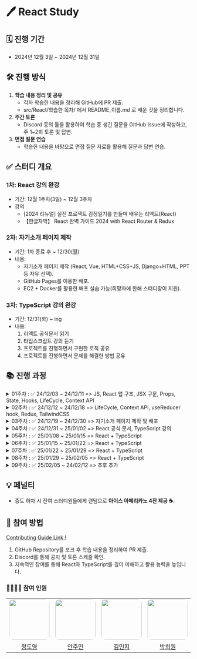 # 🖊️ React Study

## 🗓️ 진행 기간
- 2024년 12월 3일 ~ 2024년 12월 31일

## 🛠️ 진행 방식
1. **학습 내용 정리 및 공유**
   - 각자 학습한 내용을 정리해 GitHub에 PR 제출.
   - src/React/학습한 목차/ 에서 README_이름.md 로 배운 것을 정리합니다.
2. **주간 토론**
   - Discord 등의 툴을 활용하여 학습 중 생긴 질문을 GitHub Issue에 작성하고, 주 1~2회 토론 및 답변.
3. **면접 질문 연습**
   - 학습한 내용을 바탕으로 면접 질문 자료를 활용해 질문과 답변 연습.

## ✅ 스터디 개요
### 1차: React 강의 완강
- 기간: 12월 1주차(3일) ~ 12월 3주차
- 강의
  - [2024 리뉴얼] 실전 프로젝트 감정일기를 만들며 배우는 리액트(React)
  - 【한글자막】 React 완벽 가이드 2024 with React Router & Redux

### 2차: 자기소개 페이지 제작
- 기간: 1차 종료 후 ~ 12/30(월)
- 내용:
  - 자기소개 페이지 제작 (React, Vue, HTML+CSS+JS, Django+HTML, PPT 등 자유 선택).
  - GitHub Pages를 이용한 배포.
  - EC2 + Docker를 활용한 배포 실습 가능(희망자에 한해 스터디장이 지원).

### 3차: TypeScript 강의 완강
- 기간: 12/31(화) ~ ing
- 내용:
  1. 리액트 공식문서 읽기
  2. 타입스크립트 강의 듣기
  3. 프로젝트를 진행하면서 구현한 로직 공유
  4. 프로젝트를 진행하면서 문제를 해결한 방법 공유

## 📚 진행 과정

<details>
  <summary>01주차 : ✅ 24/12/03 ~ 24/12/11 => JS, React 앱 구조, JSX 구문, Props, State, Hooks, LifeCycle, Context API</summary>

  > 학습 내용
  - 00_Vanilla_JS
    - (선택 사항)
  - 01_React_structure
  - 02_JSX
  - 03_Props_State_Hooks
  - 04_LifeCycle
  - 05_Context_API
  - 99_Styled_components
    - (선택 사항, 하지만 추천)

    ### 📅 세부 일정  

  | 날짜        | 학습 내용                                               |
  |-------------|--------------------------------------------------------|
  | **24/12/04**(수) | 00_Vanilla_JS (기본 문법 복습: 선택 사항)           |
  | **24/12/05**(목) | 01_React_structure (React 앱 구조 이해 및 설정), 02_JSX (JSX 기본 구문 학습 및 코드 실습)                |
  | **24/12/06**(금) | 03_Props_State_Hooks (Props 전달 및 컴포넌트 재사용성 학습), (State 관리와 React의 상태 변화 이해), (useState, useEffect 훅 학습 및 실습)       |
  | **24/12/07**(토) | 03_Props_State_Hooks 복습 & 자율 학습 |
  | **24/12/08**(일) | 03_Props_State_Hooks 복습 & 자율 학습 |
  | **24/12/09**(월) | 04_LifeCycle (React 컴포넌트 생명주기 이해)         |
  | **24/12/10**(화) | 05_Context_API (전역 상태 관리 학습)             |
  | **24/12/11**(수) | 복습 & 온라인 스터디 모임  |

</details>

<details>
  <summary>02주차 : ✅ 24/12/12 ~ 24/12/18 => LifeCycle, Context API, useReducer hook, Redux, TailwindCSS</summary>

  > 학습 내용
  - React 완벽 가이드 추천 목차
    - (15). "import" 및 "export"
    - (25). 스프레드 연산자
    - (64). 문제: 내부 요소에 Props(속성)이 전달되지 않을 경우
    - (65). 감싸진 요소에 Props(속성) 전달하기
    - (67). 컴포넌트 타입 동적으로 설정하기
    - (71). 세부 과정: 이미지 저장소 public/ VS assets/
    - (78). 사용자 입력 & 양방향 바인딩
    - (81). State(상태) 끌어올리기 [핵심 개념]
  - PJT1_카운터 앱 실습
  - 04_LifeCycle
  - 05_Context_API
    -  (162. ~ 172.) (완벽 가이드 목차)
  - PJT2_투두리스트 실습
  - 06_useReducer_hook
  - PJT3_감성일기장 실습
  - 07_Redux (선택)
  - 10_Optimization (Vue의 computed 와 유사한 Hook, useMemo)

  - 99_Styled_components
    - (선택 사항, 하지만 추천)
    - 완벽 가이드 목차 섹션 6.
  - 99_TailwindCSS
    - 완벽 가이드 목차 섹션 6.

    ### 📅 세부 일정  

  | 날짜        | 학습 내용                                               |
  |-------------|--------------------------------------------------------|
  | **24/12/12**(목) | 완벽 가이드 추천 목차 학습 |
  | **24/12/13**(금) | PJT1_카운터 앱 실습, 04_LifeCycle (React 컴포넌트 생명주기 이해), 05_Context_API (전역 상태 관리 학습), Styled_components (선택), TailwindCSS (선택) |
  | **24/12/14**(토) | PJT2_투두리스트 실습, 06_useReducer_hook, 07_Redux (선택) |
  | **24/12/15**(일) | PJT3_감성일기장 실습 |
  | **24/12/16**(월) | PJT3_감성일기장 실습 |
  | **24/12/17**(화) | 10_Optimization (Vue의 computed 와 유사한 Hook, useMemo) |
  | **24/12/18**(수) | 자율 학습 및 스터디 모임 |

</details>

<details>
  <summary>03주차 : ✅ 24/12/19 ~ 24/12/30 => 자기소개 페이지 제작 및 배포</summary>

  > 학습 내용
  - 페이지 제작
  - 각자 피드백
  - github pages 혹은 EC2, docker를 이용한 간단 배포

</details>

<details>
  <summary>04주차 : ✅ 24/12/31 ~ 25/01/02 => React 공식 문서, TypeScript 강의</summary>

  > 학습 내용
  1. 리액트 공식문서 읽기
      - https://ko.react.dev/learn 한글 ver
      - https://react.dev/learn 영어 ver
      - 어떤 걸로 볼 지는 각자 알아서 (Quick start)
      - src/React/77_Official_docs/{본인 이름}/ 에 정리
  2. 타입스크립트 강의 듣기
      - 코딩앙마 https://www.youtube.com/playlist?list=PLZKTXPmaJk8KhKQ_BILr1JKCJbR0EGlx0 다 보기
      - src/TypeScript/{본인 이름}/ 에 정리

</details>

<details>
  <summary>05주차 : ✅ 25/01/08 ~ 25/01/15 => React + TypeScript</summary>

  > 학습 내용
  - 프로젝트 관련 내용 노션 공유
  - 섹션 1. 구구단, 끝말잇기 (6개 ∙ 1시간 17분)
  - 섹션 2. 숫자야구, 반응속도체크 (4개 ∙ 53분)

  ### 📅 세부 일정

  | 날짜          | 학습 내용                                                   |
  |---------------|------------------------------------------------------------|
  | **25/01/08**(수) | 섹션 1. 강좌 소개 (13:22), 기본 타입스크립트 세팅하기 (12:14) |
  | **25/01/09**(목) | 섹션 1. 이벤트 핸들러, useRef 타이핑 (16:24), Class State 타이핑 (12:09) |
  | **25/01/10**(금) | 섹션 1. useCallback 타이핑 (11:31), 끝말잇기 Class 타이핑과 Q&A (11:42) |
  | **25/01/11**(토) | 섹션 2. 숫자야구 타이핑 (09:34), Props 타이핑 (12:06)          |
  | **25/01/12**(일) | 섹션 2. setTimeout, useRef 타이핑 (14:52)                  |
  | **25/01/13**(월) | 섹션 2. Class State에서의 주의점 (17:22)                  |

</details>

<details>
  <summary>06주차 : ✅ 25/01/15 ~ 25/01/22 => React + TypeScript</summary>

  > 학습 내용
  - 프로젝트 관련 내용 노션 공유
  - 섹션 3. 가위바위보, 로또추첨기 (4개 ∙ 46분)
  - 섹션 4. 틱택토 (5개 ∙ 1시간 3분)

  ### 📅 세부 일정

  | 날짜          | 학습 내용                                                   |
  |---------------|------------------------------------------------------------|
  | **25/01/15**(화) | 섹션 3. useCallback과 keyof, typeof (12:07)                 |
  | **25/01/16**(수) | 섹션 3. 가위바위보 타이핑하기 (12:08), 로또 추첨기와 FC, useMemo (13:20) |
  | **25/01/17**(목) | 섹션 3. Class 라이프사이클 타이핑 (08:27)                   |
  | **25/01/18**(금) | 섹션 4. useReducer 타이핑 (11:36), Dispatch, children (14:38) |
  | **25/01/19**(토) | 섹션 4. Reducer 타이핑 (07:24), React JSX 부분 타이핑 (18:14) |
  | **25/01/20**(일) | 섹션 4. Q&A (11:30)                                       |

</details>

<details>
  <summary>07주차 : ✅ 25/01/22 ~ 25/01/29 => React + TypeScript</summary>

  > 학습 내용
  - 프로젝트 관련 내용 노션 공유
  - 섹션 5. 지뢰찾기 (5개 ∙ 1시간 6분)
  - 섹션 6. React Router (4개 ∙ 42분)

  ### 📅 세부 일정

  | 날짜          | 학습 내용                                                   |
  |---------------|------------------------------------------------------------|
  | **25/01/22**(월) | 섹션 5. 지뢰찾기와 복습 (16:36)                             |
  | **25/01/23**(화) | 섹션 5. Context API 타이핑 (08:29), useContext 타이핑 (16:23) |
  | **25/01/24**(수) | 섹션 5. useContext 타이핑2 (13:22), 지뢰찾기 완성과 Q&A (11:34) |
  | **25/01/25**(목) | 섹션 6. 리액트 라우터 타이핑 준비하기 (10:34), match와 location, history (14:22) |
  | **25/01/26**(금) | 섹션 6. withRouter (05:44), react router hooks (12:14)     |

</details>

<details>
  <summary>08주차 : ✅ 25/01/29 ~ 25/02/05 => React + TypeScript</summary>

  > 학습 내용
  - 프로젝트 관련 내용 노션 공유
  - 섹션 7. Redux (6개 ∙ 1시간 9분)
  - 섹션 8. MobX (2개 ∙ 38분)

  ### 📅 세부 일정

  | 날짜          | 학습 내용                                                   |
  |---------------|------------------------------------------------------------|
  | **25/01/29**(월) | 섹션 7. 리덕스 구조 잡기 (17:11)                            |
  | **25/01/30**(화) | 섹션 7. action, reducer 타이핑 (12:02), 리덕스 컴포넌트 타이핑 (07:31) |
  | **25/01/31**(수) | 섹션 7. redux-thunk 타이핑 (18:14)                          |
  | **25/02/01**(목) | 섹션 7. ThunkDispatch와 immer (09:41), redux hooks 타이핑 (04:47) |
  | **25/02/02**(금) | 섹션 8. MobX 세팅하기 (17:39)                              |
  | **25/02/03**(토) | 섹션 8. MobX 타이핑하기 (21:18)                            |

</details>

<details>
  <summary>09주차 : ✅ 25/02/05 ~ 24/02/12 => 추후 추가</summary>

  > 학습 내용
  - 추후 추가

</details>

## 💡 페널티
- 중도 하차 시 잔여 스터디원들에게 랜덤으로 **아이스 아메리카노 4잔 제공 ☕️.**

## 🚀 참여 방법

[Contributing Guide Link !](docs/CONTRIBUTING_guide.md)

1. GitHub Repository를 포크 후 학습 내용을 정리하여 PR 제출.
2. Discord를 통해 공지 및 토론 스케줄 확인.
3. 지속적인 참여를 통해 React와 TypeScript를 깊이 이해하고 활용 능력을 높입니다.

### 👨‍👩‍👧‍👦 참여 인원

<table>
  <!-- <thead>
    <tr>
      <th style="text-align: center;"><strong>BE</strong></th>
      <th style="text-align: center;"><strong>FE</strong></th>
    </tr>
  </thead> -->
  <tbody>
    <tr>
      <td style="text-align: center;">
        <a href="https://github.com/SorrowAddict">
          <img src="https://avatars.githubusercontent.com/u/154123905?v=4" width="110" style="border-radius: 10px;"><br/>
        </a>
      </td>
      <td style="text-align: center;">
        <a href="https://github.com/JUMINAHN">
          <img src="https://avatars.githubusercontent.com/u/140716804?v=4" width="110" style="border-radius: 10px;">
        </a>
      </td>
      <td style="text-align: center;">
        <a href="https://github.com/minjeeki">
          <img src="https://avatars.githubusercontent.com/u/148981647?v=4" width="110" style="border-radius: 10px;">
        </a>
      </td>
      <td style="text-align: center;">
        <a href="https://github.com/heeeeeeeeeee1">
          <img src="https://avatars.githubusercontent.com/u/175369502?v=4" width="110" style="border-radius: 10px;">
        </a>
      </td>
      <td style="text-align: center;">
        <a href="https://github.com/aaaange">
          <img src="https://avatars.githubusercontent.com/u/128114236?v=4" width="110" style="border-radius: 10px;">
        </a>
      </td>
      <td style="text-align: center;">
        <a href="https://github.com/zwjddn1105">
          <img src="https://avatars.githubusercontent.com/u/175976497?v=4" width="110" style="border-radius: 10px;">
        </a>
      </td>
      <td style="text-align: center;">
        <a href="https://github.com/ebeleey">
          <img src="https://avatars.githubusercontent.com/u/175283788?v=4" width="110" style="border-radius: 10px;">
        </a>
      </td>
      <td style="text-align: center;">
        <a href="https://github.com/hseegr">
          <img src="https://avatars.githubusercontent.com/u/175369230?v=4" width="110" style="border-radius: 10px;">
        </a>
      </td>
      <td style="text-align: center;">
        <a href="https://github.com/Moon-sang-hyeok">
          <img src="https://avatars.githubusercontent.com/u/175284018?v=4" width="110" style="border-radius: 10px;">
        </a>
      </td>
    </tr>
    <tr>
      <td>
        <center><a href="https://github.com/SorrowAddict">정도영</a></center>
      </td>
      <td>
        <center><a href="https://github.com/JUMINAHN">안주민</a></center>
      </td>
      <td>
        <center><a href="https://github.com/minjeeki">김민지</a></center>
      </td>
      <td>
        <center><a href="https://github.com/heeeeeeeeeee1">박희원</a></center>
      </td>
      <td>
        <center><a href="https://github.com/aaaange">이아영</a></center>
      </td>
      <td>
        <center><a href="https://github.com/zwjddn1105">김정우</a></center>
      </td>
      <td>
        <center><a href="https://github.com/ebeleey">이다이</a></center>
      </td>
      <td>
        <center><a href="https://github.com/hseegr">김희수</a></center>
      </td>
      <td>
        <center><a href="https://github.com/Moon-sang-hyeok">문상혁</a></center>
      </td>
    </tr>
  </tbody>
</table>
